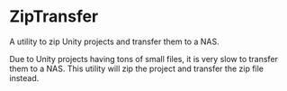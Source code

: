 # ZipTransfer
A utility to zip Unity projects and transfer them to a NAS. 

Due to Unity projects having tons of small files, it is very slow to transfer them to a NAS. This utility will zip the project and transfer the zip file instead.
